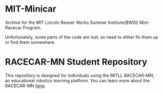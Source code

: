 # MIT-Minicar
Archive for the MIT Lincoln Beaver Works Summer Institute(BWSI) Mini-Racecar Program.

Unfortunately, some parts of the code are lost; so need to either fix them up or find them somewhere. 

# RACECAR-MN Student Repository
This repository is designed for individuals using the MITLL RACECAR-MN, an educational robotics learning platform. You can learn more about the RACECAR-MN [here](https://mitll-racecar-mn.readthedocs.io/en/latest/index.html).
